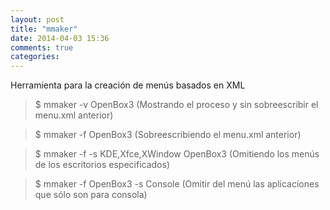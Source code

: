 ```yaml
---
layout: post
title: "mmaker"
date: 2014-04-03 15:36
comments: true
categories: 
---
```

Herramienta para la creación de menús basados en XML 

>$ mmaker -v OpenBox3 (Mostrando el proceso y sin sobreescribir el menu.xml anterior) 

>$ mmaker -f OpenBox3 (Sobreescribiendo el menu.xml anterior) 

>$ mmaker -f  -s KDE,Xfce,XWindow OpenBox3 (Omitiendo los menús de los escritorios especificados)

>$ mmaker -f OpenBox3 -s Console (Omitir del menú las aplicaciones que sólo son para consola)

